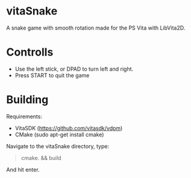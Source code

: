 # vitaSnake
A snake game with smooth rotation made for the PS Vita with LibVita2D.

# Controlls
* Use the left stick, or DPAD to turn left and right.
* Press START to quit the game

# Building
Requirements:
* VitaSDK (https://github.com/vitasdk/vdpm)  
* CMake (sudo apt-get install cmake)

Navigate to the vitaSnake directory, type:
> cmake. && build

And hit enter.
